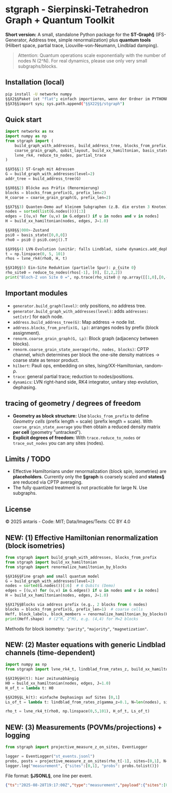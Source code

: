 
# stgraph - Sierpinski-Tetrahedron Graph + Quantum Toolkit

**Short version:** A small, standalone Python package for the **ST-Graph§** (IFS-Generator,
Address tree, simple renormalization) plus **quantum tools** (Hilbert space, partial trace,
Liouville-von-Neumann, Lindblad damping).

> Attention: Quantum operations scale exponentially with the number of nodes N (2^N).
> For real dynamics, please use only very small subgraphs/blocks.

## Installation (local)

```bash
pip install -U networkx numpy
§§X2§§Paket ist "flat"; einfach importieren, wenn der Ordner im PYTHONPATH liegt:
§§X3§§import sys; sys.path.append("§§X22§§/stgraph")
```

## Quick start

```python
import networkx as nx
import numpy as np
from stgraph import (
    build_graph_with_addresses, build_address_tree, blocks_from_prefix,
    coarse_grain_graph, qubit_layout, build_xx_hamiltonian, basis_state,
    lvne_rk4, reduce_to_nodes, partial_trace
)

§§X5§§1) ST-Graph mit Adressen
G = build_graph_with_addresses(level=2)
addr_tree = build_address_tree(G)

§§X6§§2) Blöcke aus Präfix (Renormierung)
blocks = blocks_from_prefix(G, prefix_len=2)
H_coarse = coarse_grain_graph(G, prefix_len=2)

§§X7§§3) Quanten‑Demo auf kleinem Subgraphen (z.B. die ersten 3 Knoten)
nodes = sorted(list(G.nodes()))[:3]
edges = [(u,v) for (u,v) in G.edges() if u in nodes and v in nodes]
H = build_xx_hamiltonian(nodes, edges, J=1.0)

§§X8§§|000>-Zustand
psi0 = basis_state([0,0,0])
rho0 = psi0 @ psi0.conj().T

§§X9§§4) LVN-Evolution (unitär; falls Lindblad, siehe dynamics.add_dephasing_lindblad)
t = np.linspace(0, 5, 101)
rhos = lvne_rk4(rho0, H, t)

§§X10§§5) Ein‑Site Reduktion (partielle Spur): ρ_{site 0}
rho_site0 = reduce_to_nodes(rhos[-1], [0], [2,2,2])
print("Bloch‑Z von Site 0 =", np.trace(rho_site0 @ np.array([[1,0],[0,-1]])))
```

## Important modules

- `generator.build_graph(level)`: only positions, no address tree.
- `generator.build_graph_with_addresses(level)`: adds `addresses: set[str]` for each node.
- `address.build_address_tree(G)`: Map address → node list.
- `address.blocks_from_prefix(G, Lp)`: arranges nodes by prefix (block assignment).
- `renorm.coarse_grain_graph(G, Lp)`: Block graph (adjacency between blocks).
- `renorm.coarse_grain_state_average(rho, nodes, blocks)`: CPTP channel, which determines per block
  the one-site density matrices → coarse state as tensor product.
- `hilbert`: Pauli ops, embedding on sites, Ising/XX-Hamiltonian, random-ρ.
- `trace`: general partial trace; reduction to nodes/positions.
- `dynamics`: LVN right-hand side, RK4 integrator, unitary step evolution, dephasing.

## tracing of geometry / degrees of freedom

- **Geometry as block structure:** Use `blocks_from_prefix` to define *Geometry cells* (prefix length = scale)
  (prefix length = scale). With `coarse_grain_state_average` you then obtain a
  reduced density matrix **per cell** (geometry "untracked").
- **Explicit degrees of freedom:** With `trace.reduce_to_nodes` or `trace_out_nodes` you can
  any sites (nodes).

## Limits / TODO

- Effective Hamiltonians under renormalization (block spin, isometries) are **placeholders**.
  Currently only the **§graph** is coarsely scaled and **states§** are reduced via CPTP averaging.
- The fully quantized treatment is not practicable for large N. Use subgraphs.

## License

© 2025 antaris - Code: MIT; Data/Images/Texts: CC BY 4.0


## NEW: (1) Effective Hamiltonian renormalization (block isometries)

```python
from stgraph import build_graph_with_addresses, blocks_from_prefix
from stgraph import build_xx_hamiltonian
from stgraph import renormalize_hamiltonian_by_blocks

§§X16§§Fine graph and small quantum model
G = build_graph_with_addresses(level=2)
nodes = sorted(G.nodes())[:6]  # 6 Qubits (Demo)
edges = [(u,v) for (u,v) in G.edges() if u in nodes and v in nodes]
H = build_xx_hamiltonian(nodes, edges, J=1.0)

§§X17§§Blocks via address prefix (e.g., 2 blocks from 6 nodes)
blocks = blocks_from_prefix(G, prefix_len=1)  # coarse cells
Heff, block_labels, block_members = renormalize_hamiltonian_by_blocks(H, nodes, blocks, method="parity")
print(Heff.shape)  # (2^M, 2^M), e.g. (4,4) for M=2 blocks
```

Methods for block isometry: `"parity"`, `"majority"`, `"magnetization"`.

## NEW: (2) Master equations with generic Lindblad channels (time-dependent)

```python
import numpy as np
from stgraph import lvne_rk4_t, lindblad_from_rates_z, build_xx_hamiltonian

§§X19§§H(t): hier zeitunabhängig
H0 = build_xx_hamiltonian(nodes, edges, J=1.0)
H_of_t = lambda t: H0

§§X20§§L_k(t): einfache Dephasings auf Sites [0,1]
Ls_of_t = lambda t: lindblad_from_rates_z(gamma_z=0.1, N=len(nodes), sites=[0,1])

rho_t = lvne_rk4_t(rho0, np.linspace(0,5,101), H_of_t, Ls_of_t)
```

## NEW: (3) Measurements (POVMs/projections) + logging

```python
from stgraph import projective_measure_z_on_sites, EventLogger

logger = EventLogger("st_events.jsonl")
probs, posts = projective_measure_z_on_sites(rho_t[-1], sites=[0,1], N=len(nodes))
logger.log("measurement", {"sites":[0,1], "probs": probs.tolist()})
```

File format: **§JSONL§**, one line per event.
```json
{"ts":"2025-08-28T19:17:00Z","type":"measurement","payload":{"sites":[0,1],"probs":[0.52,0.48,...]}}
```
